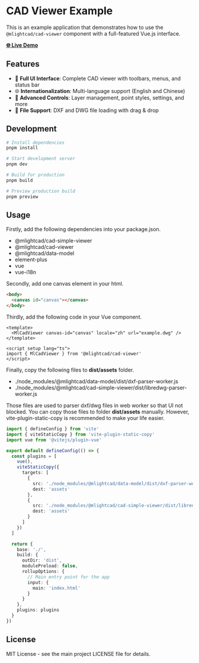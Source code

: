 # CAD Viewer Example

This is an example application that demonstrates how to use the `@mlightcad/cad-viewer` component with a full-featured Vue.js interface.

[**🌐 Live Demo**](https://mlight-lee.github.io/cad-viewer-example/)

## Features

- 🎨 **Full UI Interface**: Complete CAD viewer with toolbars, menus, and status bar
- 🌐 **Internationalization**: Multi-language support (English and Chinese)
- 🎯 **Advanced Controls**: Layer management, point styles, settings, and more
- 📁 **File Support**: DXF and DWG file loading with drag & drop

## Development

```bash
# Install dependencies
pnpm install

# Start development server
pnpm dev

# Build for production
pnpm build

# Preview production build
pnpm preview
```

## Usage

Firstly, add the following dependencies into your package.json.

- @mlightcad/cad-simple-viewer
- @mlightcad/cad-viewer
- @mlightcad/data-model
- element-plus
- vue
- vue-i18n

Secondly, add one canvas element in your html.

```html
<body>
  <canvas id="canvas"></canvas>
</body>
```

Thirdly, add the following code in your Vue component.


```vue
<template>
  <MlCadViewer canvas-id="canvas" locale="zh" url="example.dwg" />
</template>

<script setup lang="ts">
import { MlCadViewer } from '@mlightcad/cad-viewer'
</script>
```

Finally, copy the following files to **dist/assets** folder.

- ./node_modules/@mlightcad/data-model/dist/dxf-parser-worker.js
- ./node_modules/@mlightcad/cad-simple-viewer/dist/libredwg-parser-worker.js

Those files are used to parser dxf/dwg files in web worker so that UI not blocked. You can copy those files to folder **dist/assets** manually.
However, vite-plugin-static-copy is recommended to make your life easier.

```typescript
import { defineConfig } from 'vite'
import { viteStaticCopy } from 'vite-plugin-static-copy'
import vue from '@vitejs/plugin-vue'

export default defineConfig(() => {
  const plugins = [
    vue(),
    viteStaticCopy({
      targets: [
        {
          src: './node_modules/@mlightcad/data-model/dist/dxf-parser-worker.js',
          dest: 'assets'
        },
        {
          src: './node_modules/@mlightcad/cad-simple-viewer/dist/libredwg-parser-worker.js',
          dest: 'assets'
        }
      ]
    })
  ]

  return {
    base: './',
    build: {
      outDir: 'dist',
      modulePreload: false,
      rollupOptions: {
        // Main entry point for the app
        input: {
          main: 'index.html'
        }
      }
    },
    plugins: plugins
  }
})
```

## License

MIT License - see the main project LICENSE file for details. 